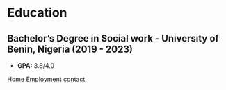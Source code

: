 # Education


## Bachelor’s Degree in Social work - University of Benin, Nigeria (2019 - 2023)
- **GPA:** 3.8/4.0

[Home](index.md)
[Employment](employment.md)
[contact](contact.md)
